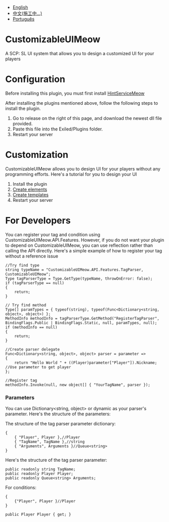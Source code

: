 - [English](README.md)
- [中文(施工中...)](README_Zh.md)
- [Português](https://github.com/MeowServer/CustomizableUIMeow/blob/main/README_Br.md)
# CustomizableUIMeow
 A SCP: SL UI system that allows you to design a customized UI for your players
#  Configuration
Before installing this plugin, you must first install [HintServiceMeow](https://github.com/MeowServer/HintServiceMeow)
    
After installing the plugins mentioned above, follow the following steps to install the plugin.
1.	Go to release on the right of this page, and download the newest dll file provided.
2.	Paste this file into the Exiled/Plugins folder.
3.	Restart your server

# Customization
CustomizableUIMeow allows you to design UI for your players without any programming efforts.
Here's a tutorial for you to design your UI
1. Install the plugin
2. [Create elements](./Tutorial/CreateElements.md)
3. [Create templates](./Tutorial/CreateTemplates.md)
4. Restart your server

# For Developers
You can register your tag and condition using CustomizableUIMeow.API.Features. However, if you do not want your plugin to depend on CustomizableUIMeow, you can use reflection rather than calling the API directly.
Here's a simple example of how to register your tag without a reference issue
```Csharp
//Try find type
string typeName = "CustomizableUIMeow.API.Features.TagParser, CustomizableUIMeow";
Type tagParserType = Type.GetType(typeName, throwOnError: false);
if (tagParserType == null)
{
    return;
}

// Try find method
Type[] paramTypes = { typeof(string), typeof(Func<Dictionary<string, object>, object>) };
MethodInfo methodInfo = tagParserType.GetMethod("RegisterTagParser", BindingFlags.Public | BindingFlags.Static, null, paramTypes, null);
if (methodInfo == null)
{
    return;
}

//Create parser delegate
Func<Dictionary<string, object>, object> parser = parameter =>
{
    return "Hello World " + ((Player)parameter["Player"]).Nickname; //Use parameter to get player
};

//Register tag
methodInfo.Invoke(null, new object[] { "YourTagName", parser });
```
### Parameters
You can use Dictionary<string, object> or dynamic as your parser's parameter. Here's the structure of the parameters:

The structure of the tag parser parameter dictionary:
```Csharp
{
    { "Player", Player },//Player
    { "TagName", TagName },//string
    { "Arguments", Arguments }//Queue<string>
}
```
Here's the structure of the tag parser parameter:
```Csharp
public readonly string TagName;
public readonly Player Player;
public readonly Queue<string> Arguments;
```

For conditions:
```Csharp
{
    {"Player", Player }//Player
}
```
```Csharp
public Player Player { get; }
```
